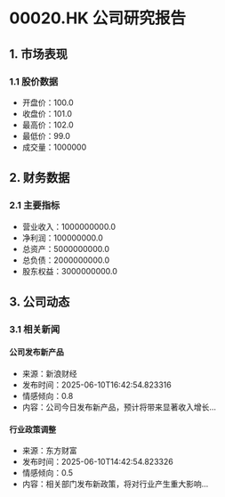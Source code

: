 # 00020.HK 公司研究报告

## 1. 市场表现

### 1.1 股价数据
- 开盘价：100.0
- 收盘价：101.0
- 最高价：102.0
- 最低价：99.0
- 成交量：1000000

## 2. 财务数据

### 2.1 主要指标
- 营业收入：1000000000.0
- 净利润：100000000.0
- 总资产：5000000000.0
- 总负债：2000000000.0
- 股东权益：3000000000.0

## 3. 公司动态

### 3.1 相关新闻

#### 公司发布新产品
- 来源：新浪财经
- 发布时间：2025-06-10T16:42:54.823316
- 情感倾向：0.8
- 内容：公司今日发布新产品，预计将带来显著收入增长...

#### 行业政策调整
- 来源：东方财富
- 发布时间：2025-06-10T14:42:54.823326
- 情感倾向：0.5
- 内容：相关部门发布新政策，将对行业产生重大影响...
